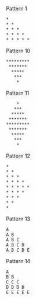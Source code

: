 Pattern 1
```
* 
* * 
* * * 
* * * * 
* * * * * 
```
Pattern 10
```
*********
 *******
  *****
   ***
    *
```
Pattern 11
```
    *
   ***
  *****
 *******
*********
 *******
  *****
   ***
    *
```
Pattern 12
```
* 
* * 
* * * 
* * * * 
* * * * * 
* * * * 
* * * 
* * 
* 
```
Pattern 13
```
A
A B
A B C
A B C D
A B C D E
```
Pattern 14
```
A 
B B 
C C C 
D D D D 
E E E E E
```
